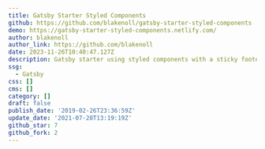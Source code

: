 ```yaml
---
title: Gatsby Starter Styled Components
github: https://github.com/blakenoll/gatsby-starter-styled-components
demo: https://gatsby-starter-styled-components.netlify.com/
author: blakenoll
author_link: https://github.com/blakenoll
date: 2023-11-26T10:40:47.127Z
description: Gatsby starter using styled components with a sticky footer
ssg:
  - Gatsby
css: []
cms: []
category: []
draft: false
publish_date: '2019-02-26T23:36:59Z'
update_date: '2021-07-28T13:19:19Z'
github_star: 7
github_fork: 2
---
```

